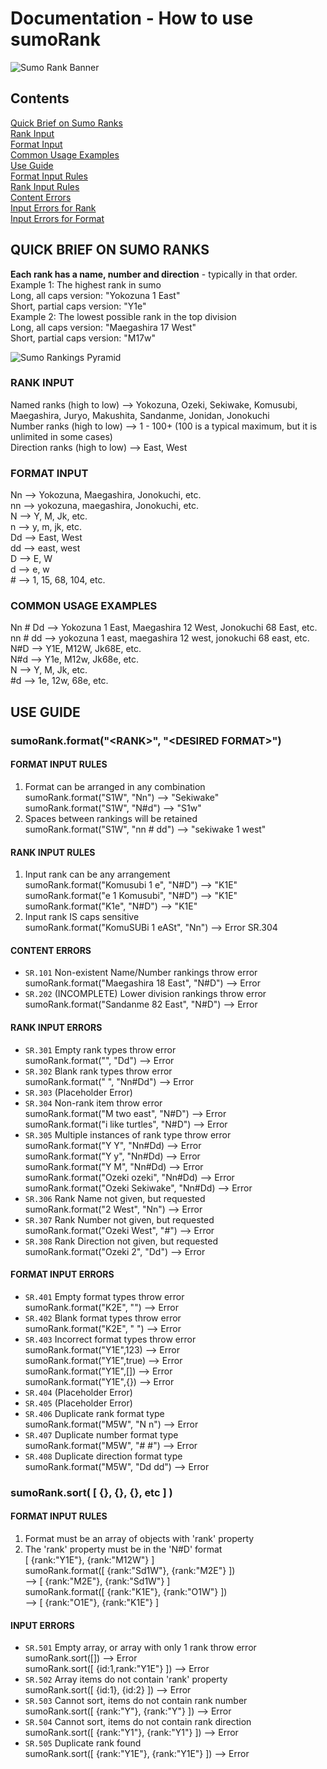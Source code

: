 # Documentation - How to use sumoRank

![Sumo Rank Banner](https://mdshields7.github.io/portfolio/img/portfolio/thumbnails/sumo-colorblock-sumoRank.png 'sumoRank banner image')<br>

## Contents 

[Quick Brief on Sumo Ranks](#user-content-quick-brief-on-sumo-ranks)<br/>
[Rank Input](#user-content-rank-input)<br/>
[Format Input](#user-content-format-input)<br/>
[Common Usage Examples](#user-content-common-usage-examples)<br/>
[Use Guide](#user-content-use-guide)<br/>
[Format Input Rules](#user-content-format-input-rules)<br/>
[Rank Input Rules](#user-content-rank-input-rules)<br/>
[Content Errors](#user-content-content-errors)<br/>
[Input Errors for Rank](#user-content-input-errors-for-rank)<br/>
[Input Errors for Format](#user-content-input-errors-for-Format)<br/>

## QUICK BRIEF ON SUMO RANKS
**Each rank has a name, number and direction** - typically in that order.<br/>
Example 1: The highest rank in sumo<br/>
Long, all caps version: "Yokozuna 1 East"<br/>
Short, partial caps version: "Y1e"<br/>
Example 2: The lowest possible rank in the top division<br/>
Long, all caps version: "Maegashira 17 West"<br/>
Short, partial caps version: "M17w"

![Sumo Rankings Pyramid](https://mdshields7.github.io/portfolio/img/portfolio/thumbnails/sumo-rank-pyramid-v2.png 'Sumo Rankings Pyramid')<br>

### RANK INPUT

Named ranks (high to low)    -->   Yokozuna, Ozeki, Sekiwake, Komusubi, Maegashira, Juryo, Makushita, Sandanme, Jonidan, Jonokuchi<br/>
Number ranks (high to low)   -->   1 - 100+ (100 is a typical maximum, but it is unlimited in some cases)<br/>
Direction ranks (high to low) -->   East, West
### FORMAT INPUT
Nn      -->   Yokozuna, Maegashira, Jonokuchi, etc.<br/>
nn      -->   yokozuna, maegashira, Jonokuchi, etc.<br/>
N       -->   Y, M, Jk, etc.<br/>
n       -->   y, m, jk, etc.<br/>
Dd      -->   East, West<br/>
dd      -->   east, west<br/>
D       -->   E, W<br/>
d       -->   e, w<br/>
\#      -->   1, 15, 68, 104, etc.

### COMMON USAGE EXAMPLES 
Nn # Dd -->   Yokozuna 1 East, Maegashira 12 West, Jonokuchi 68 East, etc.<br/>
nn # dd -->   yokozuna 1 east, maegashira 12 west, jonokuchi 68 east, etc.<br/>
N#D     -->   Y1E, M12W, Jk68E, etc.<br/>
N#d     -->   Y1e, M12w, Jk68e, etc.<br/>
N       -->   Y, M, Jk, etc.<br/>
\#d     -->   1e, 12w, 68e, etc.

## USE GUIDE

### sumoRank.format("**\<RANK>**", "**\<DESIRED FORMAT>**")

#### FORMAT INPUT RULES
1.  Format can be arranged in any combination<br/>
    sumoRank.format("S1W", "Nn")                 --> "Sekiwake"<br/>
    sumoRank.format("S1W", "N#d")                --> "S1w"<br/>
2.  Spaces between rankings will be retained<br/>
    sumoRank.format("S1W", "nn # dd")            --> "sekiwake 1 west"<br/>

#### RANK INPUT RULES
1.  Input rank can be any arrangement<br/>
    sumoRank.format("Komusubi 1 e", "N#D")       --> "K1E"<br/>
    sumoRank.format("e 1 Komusubi", "N#D")       --> "K1E"<br/>
    sumoRank.format("K1e", "N#D")                --> "K1E"<br/>
2.  Input rank IS caps sensitive<br/>
    sumoRank.format("KomuSUBi 1 eASt", "Nn")     --> Error SR.304 

#### CONTENT ERRORS
+   `SR.101`  Non-existent Name/Number rankings throw error<br/>
    sumoRank.format("Maegashira 18 East", "N#D") --> Error<br/>
+   `SR.202`  (INCOMPLETE) Lower division rankings throw error<br/>
    sumoRank.format("Sandanme 82 East", "N#D")   --> Error

#### RANK INPUT ERRORS
+   `SR.301`  Empty rank types throw error<br/>
    sumoRank.format("", "Dd")                    --> Error<br/>
+   `SR.302`  Blank rank types throw error<br/>
    sumoRank.format("     ", "Nn#Dd")            --> Error<br/>
+   `SR.303`  (Placeholder Error)<br/>
+   `SR.304`  Non-rank item throw error<br/>
    sumoRank.format("M two east", "N#D")         --> Error<br/>
    sumoRank.format("i like turtles", "N#D")     --> Error<br/>
+   `SR.305`  Multiple instances of rank type throw error<br/>
    sumoRank.format("Y Y", "Nn#Dd)               --> Error<br/>
    sumoRank.format("Y y", "Nn#Dd)               --> Error<br/>
    sumoRank.format("Y M", "Nn#Dd)               --> Error<br/>
    sumoRank.format("Ozeki ozeki", "Nn#Dd)       --> Error<br/>
    sumoRank.format("Ozeki Sekiwake", "Nn#Dd)    --> Error<br/>
+   `SR.306`  Rank Name not given, but requested<br/>
    sumoRank.format("2 West", "Nn")              --> Error<br/>
+   `SR.307`  Rank Number not given, but requested<br/>
    sumoRank.format("Ozeki West", "#")           --> Error<br/>
+   `SR.308`  Rank Direction not given, but requested<br/>
    sumoRank.format("Ozeki 2", "Dd")             --> Error<br/>

#### FORMAT INPUT ERRORS
+   `SR.401`  Empty format types throw error<br/>
    sumoRank.format("K2E", "")                   --> Error<br/>
+   `SR.402`  Blank format types throw error<br/>
    sumoRank.format("K2E", "    ")               --> Error<br/>
+   `SR.403`  Incorrect format types throw error<br/>
    sumoRank.format("Y1E",123)                  --> Error<br/>
    sumoRank.format("Y1E",true)                 --> Error<br/>
    sumoRank.format("Y1E",[])                   --> Error<br/>
    sumoRank.format("Y1E",{})                   --> Error<br/>
+   `SR.404`  (Placeholder Error)<br/>
+   `SR.405`  (Placeholder Error)<br/>
+   `SR.406`  Duplicate rank format type<br/>
    sumoRank.format("M5W", "N n")                --> Error<br/>
+   `SR.407`  Duplicate number format type<br/>
    sumoRank.format("M5W", "# #")                --> Error<br/>
+   `SR.408`  Duplicate direction format type<br/>
    sumoRank.format("M5W", "Dd dd")              --> Error<br/>

### sumoRank.sort( [ {<RANK OBJ>}, {<RANK OBJ>}, {<RANK OBJ.>}, etc ] )

#### FORMAT INPUT RULES
1.  Format must be an array of objects with 'rank' property<br/>
1.  The 'rank' property must be in the 'N#D' format<br/>
    [ {rank:"Y1E"}, {rank:"M12W"} ]<br/>
    sumoRank.format([ {rank:"Sd1W"}, {rank:"M2E"} ])<br/> --> [ {rank:"M2E"}, {rank:"Sd1W"} ]<br/>
    sumoRank.format([ {rank:"K1E"}, {rank:"O1W"} ])<br/> --> [ {rank:"O1E"}, {rank:"K1E"} ]<br/>

#### INPUT ERRORS
+   `SR.501`  Empty array, or array with only 1 rank throw error<br/>
    sumoRank.sort([])                          --> Error<br/>
    sumoRank.sort([ {id:1,rank:"Y1E"} ])       --> Error<br/>
+   `SR.502`  Array items do not contain 'rank' property<br/>
    sumoRank.sort([ {id:1}, {id:2} ])          --> Error<br/>
+   `SR.503`  Cannot sort, items do not contain rank number<br/>
    sumoRank.sort([ {rank:"Y"}, {rank:"Y"} ])  --> Error<br/>
+   `SR.504`  Cannot sort, items do not contain rank direction<br/>
    sumoRank.sort([ {rank:"Y1"}, {rank:"Y1"} ]) --> Error<br/>
+   `SR.505`  Duplicate rank found<br/>
    sumoRank.sort([ {rank:"Y1E"}, {rank:"Y1E"} ]) --> Error<br/>